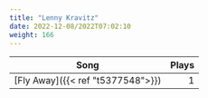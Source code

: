 ```yaml
---
title: "Lenny Kravitz"
date: 2022-12-08/2022T07:02:10
weight: 166
---
```




 Song | Plays 
----- | -----:
[Fly Away]({{< ref "t5377548">}}) | 1

